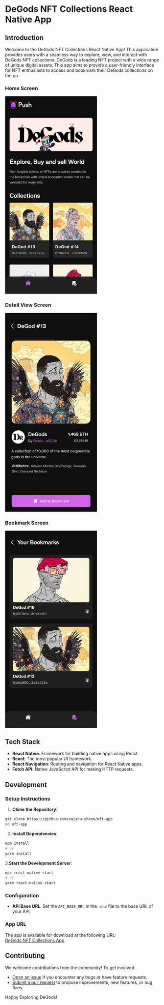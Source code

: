 # DeGods NFT Collections React Native App

## Introduction

Welcome to the DeGods NFT Collections React Native App! This application provides users with a seamless way to explore, view, and interact with DeGods NFT collections. DeGods is a leading NFT project with a wide range of unique digital assets. This app aims to provide a user-friendly interface for NFT enthusiasts to access and bookmark their DeGods collections on the go.

### Home Screen
<img src="https://github.com/vaishu-shann/nft-app/blob/main/src/assets/images/HomeScreen.jpg" width="300" >

### Detail View Screen
<img src="https://github.com/vaishu-shann/nft-app/blob/main/src/assets/images/DetailViewScreen.jpg" width="300" >

### Bookmark Screen
<img src="https://github.com/vaishu-shann/nft-app/blob/main/src/assets/images/BookmarkScreen.jpg" width="300" >

## Tech Stack

- **React Native**: Framework for building native apps using React.
- **React**: The most popular UI framework.
- **React Navigation**: Routing and navigation for React Native apps.
- **Fetch API**: Native JavaScript API for making HTTP requests.


## Development

### Setup Instructions

1. **Clone the Repository**:
 ```sh
 git clone https://github.com/vaishu-shann/nft-app
 cd nft-app
 ```

2.  **Install Dependencies**:
   ```sh
   npm install
   # or
   yarn install
```

3.**Start the Development Server**:
  ```sh
 npx react-native start 
  # or 
  yarn react-native start 
```

### Configuration

- **API Base URL**: Set the `API_BASE_URL` in the `.env` file to the base URL of your API.

### App URL

The app is available for download at the following URL:  
[DeGods NFT Collections App](https://your-app-url.com)


## Contributing

We welcome contributions from the community! To get involved:

-   [Open an issue](https://github.com/vaishu-shann/nft-app/issues) if you encounter any bugs or have feature requests.
-   [Submit a pull request](https://github.com/vaishu-shann/nft-app/pulls) to propose improvements, new features, or bug fixes.



Happy Exploring DeGods!


